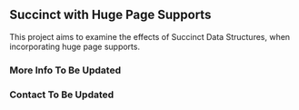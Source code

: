 ## Succinct with Huge Page Supports

This project aims to examine the effects of Succinct Data Structures, when incorporating huge page supports.

### More Info To Be Updated

### Contact To Be Updated
